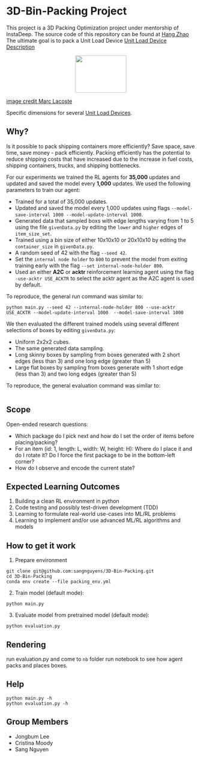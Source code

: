 # 3D-Bin-Packing Project
This project is a 3D Packing Optimization project under mentorship of InstaDeep. The source code of this repository can be found at [Hang Zhao](https://github.com/alexfrom0815) The ultimate goal is to pack a Unit Load Device [Unit Load Device Description](https://en.wikipedia.org/wiki/Unit_load_device)


<p style="text-align: center;"><img src="https://upload.wikimedia.org/wikipedia/commons/8/81/Unit_load_device_sizes.png" height="99" width="136.5" > 

[image credit Marc Lacoste](https://commons.wikimedia.org/wiki/User:Marc_Lacoste)</p>


Specific dimensions for several [Unit Load Devices](https://freight.qantas.com/freight-planning/equipment-uld.html).

## Why?
Is it possible to pack shipping containers more efficiently? Save space, save time, save money - pack efficiently.
Packing efficiently has the potential to reduce shipping costs that have increased due to the increase in fuel costs, shipping containers, trucks, and shipping bottlenecks.

For our experiments we trained the RL agents for **35,000** updates and updated and saved the model every **1,000** updates.
We used the following parameters to train our agent:
* Trained for a total of 35,000 updates.
* Updated and saved the model every 1,000 updates using flags `--model-save-interval 1000 --model-update-interval 1000`.
* Generated data that sampled boxs with edge lengths varying from 1 to 5 using the file `givenData.py` by editing the `lower` and `higher` edges of `item_size_set`.
* Trained using a bin size of either 10x10x10 or 20x10x10 by editing the `container_size` in `givenData.py`.
* A random seed of 42 with the flag `--seed 42`.
* Set the `internal node holder` to `800` to prevent the model from exiting training early with the flag `--set internal-node-holder 800`.
* Used an either __A2C__ or __acktr__ reinforcement learning agent using the flag `-use-acktr USE_ACKTR` to select the acktr agent as the A2C agent is used by default.

To reproduce, the general run command was similar to:
```
python main.py --seed 42 --internal-node-holder 800 --use-acktr USE_ACKTR --model-update-interval 1000  --model-save-interval 1000
```

We then evaluated the different trained models using several different selections of boxes by editing `givenData.py`:
* Uniform 2x2x2 cubes.
* The same generated data sampling.
* Long skinny boxes by sampling from boxes generated with 2 short edges (less than 3) and one long edge (greater than 5)
* Large flat boxes by sampling from boxes generate with 1 short edge (less than 3) and two long edges (greater than 5)

To reproduce, the general evaluation command was similar to: 
```python evaluation.py --evaluate --internal-node-holder 800  --load-model --model-path 'Path-to-saved-model/model.pt
```

## Scope
Open-ended research questions:
* Which package do I pick next and how do I set the order of items before placing/packing?
* For an item (id: 1, length: L, width: W, height: H): Where do I place it and do I rotate it? Do I force the first package to be in the bottom-left corner?
* How do I observe and encode the current state?

## Expected Learning Outcomes
1. Building a clean RL environment in python
2. Code testing and possibly test-driven development (TDD)
3. Learning to formulate real-world use-cases into ML/RL problems
4. Learning to implement and/or use advanced ML/RL algorithms and models

## How to get it work
1. Prepare environment
```
git clone git@github.com:sangnguyens/3D-Bin-Packing.git
cd 3D-Bin-Packing
conda env create --file packing_env.yml
```
2. Train model (default mode):
```
python main.py
```
3. Evaluate model from pretrained model (default mode):
```
python evaluation.py
```
## Rendering
run evaluation.py and come to `nb` folder run notebook to see how agent 
packs and places boxes.

## Help
```
python main.py -h
python evaluation.py -h
```

## Group Members
* Jongbum Lee
* Cristina Moody
* Sang Nguyen

